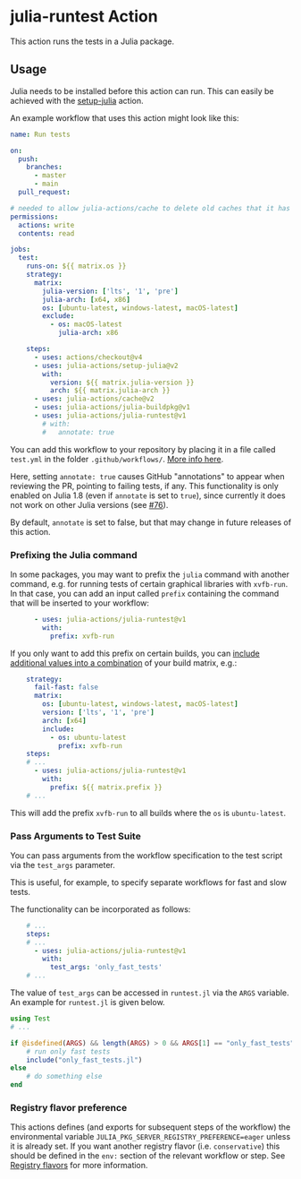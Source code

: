 # julia-runtest Action

This action runs the tests in a Julia package.

## Usage

Julia needs to be installed before this action can run. This can easily be achieved with the [setup-julia](https://github.com/marketplace/actions/setup-julia-environment) action.

An example workflow that uses this action might look like this:

```yaml
name: Run tests

on:
  push:
    branches:
      - master
      - main
  pull_request:

# needed to allow julia-actions/cache to delete old caches that it has created
permissions:
  actions: write
  contents: read

jobs:
  test:
    runs-on: ${{ matrix.os }}
    strategy:
      matrix:
        julia-version: ['lts', '1', 'pre']
        julia-arch: [x64, x86]
        os: [ubuntu-latest, windows-latest, macOS-latest]
        exclude:
          - os: macOS-latest
            julia-arch: x86

    steps:
      - uses: actions/checkout@v4
      - uses: julia-actions/setup-julia@v2
        with:
          version: ${{ matrix.julia-version }}
          arch: ${{ matrix.julia-arch }}
      - uses: julia-actions/cache@v2
      - uses: julia-actions/julia-buildpkg@v1
      - uses: julia-actions/julia-runtest@v1
        # with:
        #   annotate: true
```

You can add this workflow to your repository by placing it in a file called `test.yml` in the folder `.github/workflows/`. [More info here](https://docs.github.com/en/actions/reference/workflow-syntax-for-github-actions).

Here, setting `annotate: true` causes GitHub "annotations" to appear when reviewing the PR, pointing to failing tests, if any.
This functionality is only enabled on Julia 1.8 (even if `annotate` is set to `true`), since currently it does not work on other Julia versions (see [#76](https://github.com/julia-actions/julia-runtest/issues/76)).

By default, `annotate` is set to false, but that may change in future releases of this action.
### Prefixing the Julia command

In some packages, you may want to prefix the `julia` command with another command, e.g. for running tests of certain graphical libraries with `xvfb-run`.
In that case, you can add an input called `prefix` containing the command that will be inserted to your workflow:

```yaml
      - uses: julia-actions/julia-runtest@v1
        with:
          prefix: xvfb-run
```

If you only want to add this prefix on certain builds, you can [include additional values into a combination](https://docs.github.com/en/free-pro-team@latest/actions/reference/workflow-syntax-for-github-actions#example-including-additional-values-into-combinations) of your build matrix, e.g.:

```yaml
    strategy:
      fail-fast: false
      matrix:
        os: [ubuntu-latest, windows-latest, macOS-latest]
        version: ['lts', '1', 'pre']
        arch: [x64]
        include:
          - os: ubuntu-latest
            prefix: xvfb-run
    steps:
    # ...
      - uses: julia-actions/julia-runtest@v1
        with:
          prefix: ${{ matrix.prefix }}
    # ...
```

This will add the prefix `xvfb-run` to all builds where the `os` is `ubuntu-latest`.

### Pass Arguments to Test Suite

You can pass arguments from the workflow specification to the test script via the `test_args` parameter.

This is useful, for example, to specify separate workflows for fast and slow tests.

The functionality can be incorporated as follows:

```yaml
    # ...
    steps:
    # ...
      - uses: julia-actions/julia-runtest@v1
        with:
          test_args: 'only_fast_tests'
    # ...
```

The value of `test_args` can be accessed in `runtest.jl` via the `ARGS` variable. An example for `runtest.jl` is given below.

```julia
using Test
# ...

if @isdefined(ARGS) && length(ARGS) > 0 && ARGS[1] == "only_fast_tests"
    # run only fast tests
    include("only_fast_tests.jl")
else
    # do something else
end
```


### Registry flavor preference

This actions defines (and exports for subsequent steps of the workflow) the
environmental variable `JULIA_PKG_SERVER_REGISTRY_PREFERENCE=eager` unless it
is already set. If you want another registry flavor (i.e. `conservative`) this
should be defined in the `env:` section of the relevant workflow or step. See
[Registry flavors](https://pkgdocs.julialang.org/dev/registries/#Registry-flavors)
for more information.
